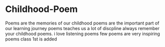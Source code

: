 # Childhood-Poem
Poems are the memories of our childhood
poems are the important part of our learning journey
poems teaches us a lot of discpline 
always remember your childhood poems.
i love listening poems 
few poems are very inspiring poems
class 1st is added
